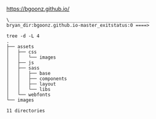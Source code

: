 <https://bgoonz.github.io/>

    \___________________________________________________
    bryan_dir:bgoonz.github.io-master_exitstatus:0 ====>

    tree -d -L 4
    .
    ├── assets
    │   ├── css
    │   │   └── images
    │   ├── js
    │   ├── sass
    │   │   ├── base
    │   │   ├── components
    │   │   ├── layout
    │   │   └── libs
    │   └── webfonts
    └── images

    11 directories
